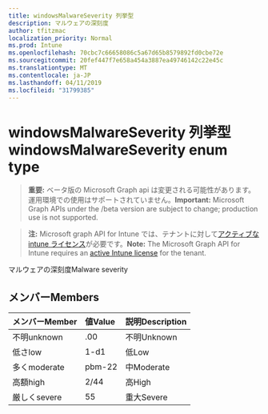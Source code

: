 ```yaml
---
title: windowsMalwareSeverity 列挙型
description: マルウェアの深刻度
author: tfitzmac
localization_priority: Normal
ms.prod: Intune
ms.openlocfilehash: 70cbc7c66658086c5a67d65b8579892fd0cbe72e
ms.sourcegitcommit: 20fef447f7e658a454a3887ea49746142c22e45c
ms.translationtype: MT
ms.contentlocale: ja-JP
ms.lasthandoff: 04/11/2019
ms.locfileid: "31799385"
---
```

# <a name="windowsmalwareseverity-enum-type"></a><span data-ttu-id="f7937-103">windowsMalwareSeverity 列挙型</span><span class="sxs-lookup"><span data-stu-id="f7937-103">windowsMalwareSeverity enum type</span></span>

> <span data-ttu-id="f7937-104">**重要:** ベータ版の Microsoft Graph api は変更される可能性があります。運用環境での使用はサポートされていません。</span><span class="sxs-lookup"><span data-stu-id="f7937-104">**Important:** Microsoft Graph APIs under the /beta version are subject to change; production use is not supported.</span></span>

> <span data-ttu-id="f7937-105">**注:** Microsoft graph API for Intune では、テナントに対して[アクティブな intune ライセンス](https://go.microsoft.com/fwlink/?linkid=839381)が必要です。</span><span class="sxs-lookup"><span data-stu-id="f7937-105">**Note:** The Microsoft Graph API for Intune requires an [active Intune license](https://go.microsoft.com/fwlink/?linkid=839381) for the tenant.</span></span>

<span data-ttu-id="f7937-106">マルウェアの深刻度</span><span class="sxs-lookup"><span data-stu-id="f7937-106">Malware severity</span></span>

## <a name="members"></a><span data-ttu-id="f7937-107">メンバー</span><span class="sxs-lookup"><span data-stu-id="f7937-107">Members</span></span>
|<span data-ttu-id="f7937-108">メンバー</span><span class="sxs-lookup"><span data-stu-id="f7937-108">Member</span></span>|<span data-ttu-id="f7937-109">値</span><span class="sxs-lookup"><span data-stu-id="f7937-109">Value</span></span>|<span data-ttu-id="f7937-110">説明</span><span class="sxs-lookup"><span data-stu-id="f7937-110">Description</span></span>|
|:---|:---|:---|
|<span data-ttu-id="f7937-111">不明</span><span class="sxs-lookup"><span data-stu-id="f7937-111">unknown</span></span>|<span data-ttu-id="f7937-112">.0</span><span class="sxs-lookup"><span data-stu-id="f7937-112">0</span></span>|<span data-ttu-id="f7937-113">不明</span><span class="sxs-lookup"><span data-stu-id="f7937-113">Unknown</span></span>|
|<span data-ttu-id="f7937-114">低さ</span><span class="sxs-lookup"><span data-stu-id="f7937-114">low</span></span>|<span data-ttu-id="f7937-115">1-d</span><span class="sxs-lookup"><span data-stu-id="f7937-115">1</span></span>|<span data-ttu-id="f7937-116">低</span><span class="sxs-lookup"><span data-stu-id="f7937-116">Low</span></span>|
|<span data-ttu-id="f7937-117">多く</span><span class="sxs-lookup"><span data-stu-id="f7937-117">moderate</span></span>|<span data-ttu-id="f7937-118">pbm-2</span><span class="sxs-lookup"><span data-stu-id="f7937-118">2</span></span>|<span data-ttu-id="f7937-119">中</span><span class="sxs-lookup"><span data-stu-id="f7937-119">Moderate</span></span>|
|<span data-ttu-id="f7937-120">高額</span><span class="sxs-lookup"><span data-stu-id="f7937-120">high</span></span>|<span data-ttu-id="f7937-121">2/4</span><span class="sxs-lookup"><span data-stu-id="f7937-121">4</span></span>|<span data-ttu-id="f7937-122">高</span><span class="sxs-lookup"><span data-stu-id="f7937-122">High</span></span>|
|<span data-ttu-id="f7937-123">厳しく</span><span class="sxs-lookup"><span data-stu-id="f7937-123">severe</span></span>|<span data-ttu-id="f7937-124">5</span><span class="sxs-lookup"><span data-stu-id="f7937-124">5</span></span>|<span data-ttu-id="f7937-125">重大</span><span class="sxs-lookup"><span data-stu-id="f7937-125">Severe</span></span>|





